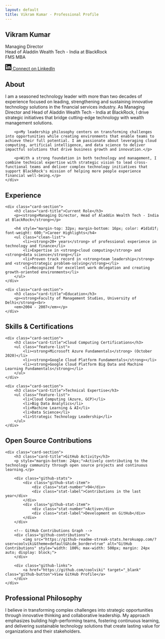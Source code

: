 ```yaml
---
layout: default
title: Vikram Kumar - Professional Profile
---
```


<!-- Hero Section -->
<section class="hero-section">
    <h1 class="hero-title">Vikram Kumar</h1>
    <p class="hero-subtitle">Managing Director<br>Head of Aladdin Wealth Tech - India at BlackRock<br>FMS MBA</p>
    <div class="hero-buttons">
        <a href="https://www.linkedin.com/in/vikramkumar/?originalSubdomain=in" target="_blank" class="hero-button linkedin-button">
            <svg width="20" height="20" viewBox="0 0 24 24" fill="currentColor">
                <path d="M20.447 20.452h-3.554v-5.569c0-1.328-.027-3.037-1.852-3.037-1.853 0-2.136 1.445-2.136 2.939v5.667H9.351V9h3.414v1.561h.046c.477-.9 1.637-1.85 3.37-1.85 3.601 0 4.267 2.37 4.267 5.455v6.286zM5.337 7.433c-1.144 0-2.063-.926-2.063-2.065 0-1.138.92-2.063 2.063-2.063 1.14 0 2.064.925 2.064 2.063 0 1.139-.925 2.065-2.064 2.065zm1.782 13.019H3.555V9h3.564v11.452zM22.225 0H1.771C.792 0 0 .774 0 1.729v20.542C0 23.227.792 24 1.771 24h20.451C23.2 24 24 23.227 24 22.271V1.729C24 .774 23.2 0 22.222 0h.003z"/>
            </svg>
            Connect on LinkedIn
        </a>
    </div>
</section>

<!-- About Section -->
<section id="about" class="content-section">
    <h2 class="section-title">About</h2>
    <div class="section-content">
        <p>I am a seasoned technology leader with more than two decades of experience focused on leading, strengthening and sustaining innovative technology solutions in the financial services industry. As Managing Director and Head of Aladdin Wealth Tech - India at BlackRock, I drive strategic initiatives that bridge cutting-edge technology with wealth management solutions.</p>
        
        <p>My leadership philosophy centers on transforming challenges into opportunities while creating environments that enable teams to achieve their full potential. I am passionate about leveraging cloud computing, artificial intelligence, and data science to deliver impactful solutions that drive business growth and innovation.</p>
        
        <p>With a strong foundation in both technology and management, I combine technical expertise with strategic vision to lead cross-functional teams and deliver complex technology initiatives that support BlackRock's mission of helping more people experience financial well-being.</p>
    </div>
</section>

<!-- Experience Section -->
<section id="experience" class="content-section">
    <h2 class="section-title">Experience</h2>
    
    <div class="card-section">
        <h3 class="card-title">Current Role</h3>
        <p><strong>Managing Director, Head of Aladdin Wealth Tech - India at BlackRock</strong></p>
        
        <h4 style="margin-top: 32px; margin-bottom: 16px; color: #1d1d1f; font-weight: 600;">Career Highlights</h4>
        <ul class="clean-list">
            <li><strong>20+ years</strong> of professional experience in technology and finance</li>
            <li>Expertise in <strong>cloud computing</strong> and <strong>data science</strong></li>
            <li>Proven track record in <strong>team leadership</strong> and <strong>strategic problem-solving</strong></li>
            <li>Recognized for excellent work delegation and creating growth-oriented environments</li>
        </ul>
    </div>
    
    <div class="card-section">
        <h3 class="card-title">Education</h3>
        <p><strong>Faculty of Management Studies, University of Delhi</strong><br>
        <em>2004 - 2007</em></p>
    </div>
</section>

<!-- Skills Section -->
<section id="skills" class="content-section">
    <h2 class="section-title">Skills & Certifications</h2>
    
    <div class="card-section">
        <h3 class="card-title">Cloud Computing Certifications</h3>
        <ul class="feature-list">
            <li><strong>Microsoft Azure Fundamentals</strong> (October 2020)</li>
            <li><strong>Google Cloud Platform Fundamentals</strong></li>
            <li><strong>Google Cloud Platform Big Data and Machine Learning Fundamentals</strong></li>
        </ul>
    </div>
    
    <div class="card-section">
        <h3 class="card-title">Technical Expertise</h3>
        <ul class="feature-list">
            <li>Cloud Computing (Azure, GCP)</li>
            <li>Big Data Analytics</li>
            <li>Machine Learning & AI</li>
            <li>Data Science</li>
            <li>Strategic Technology Leadership</li>
        </ul>
    </div>
    
</section>

<!-- GitHub Contributions Section -->
<section id="github" class="content-section">
    <h2 class="section-title">Open Source Contributions</h2>
    
    <div class="card-section">
        <h3 class="card-title">GitHub Activity</h3>
        <p style="margin-bottom: 24px;">Actively contributing to the technology community through open source projects and continuous learning.</p>
        
        <div class="github-stats">
            <div class="github-stat-item">
                <div class="stat-number">94</div>
                <div class="stat-label">Contributions in the last year</div>
            </div>
            <div class="github-stat-item">
                <div class="stat-number">Active</div>
                <div class="stat-label">Development on GitHub</div>
            </div>
        </div>
        
        <!-- GitHub Contributions Graph -->
        <div class="github-contributions">
            <img src="https://github-readme-streak-stats.herokuapp.com/?user=coolviki&theme=default&hide_border=true" alt="GitHub Contributions" style="width: 100%; max-width: 500px; margin: 24px auto; display: block;">
        </div>
        
        <div class="github-links">
            <a href="https://github.com/coolviki" target="_blank" class="github-button">View GitHub Profile</a>
        </div>
    </div>
</section>

<!-- Philosophy Section -->
<section class="content-section">
    <h2 class="section-title">Professional Philosophy</h2>
    <div class="section-content">
        <p>I believe in transforming complex challenges into strategic opportunities through innovative thinking and collaborative leadership. My approach emphasizes building high-performing teams, fostering continuous learning, and delivering sustainable technology solutions that create lasting value for organizations and their stakeholders.</p>
    </div>
</section>
